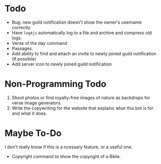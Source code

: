 # Todo

* Bug: new guild notification doesn't show the owner's username correctly
* Have `log4js` automatically log to a file and archive and compress old logs.
* Verse of the day command.
* Passages.
* Add ability to find and attach an invite to newly joined guild notification (if possible)
* Add server icon to newly joined guild notification

# Non-Programming Todo

1. Shoot photos or find royalty-free images of nature as backdrops for verse image generators.
2. Write the copywriting for the website that explains what this bot is for and what it does.

# Maybe To-Do

I don't really know if this is a ncessary feature, or a useful one.

* Copyright command to show the copyright of a Bible.
